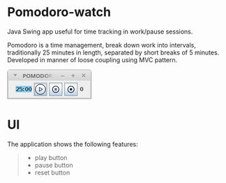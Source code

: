 # Pomodoro-watch
Java Swing app useful for time tracking in work/pause sessions. 

Pomodoro  is a time management, break down work into intervals, traditionally 25 minutes in length, separated by short breaks of 5 minutes.
 Developed in manner of loose coupling using MVC pattern.

![alt text](https://github.com/git-danutdruta/pomodoro-watch/blob/master/static/pomodoro_screenshot.png)

# UI
The application shows the following features:
> - play button
> - pause button
> - reset button



